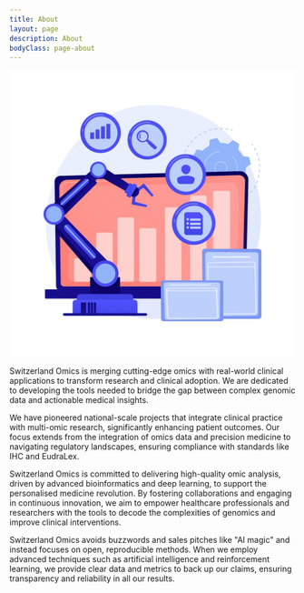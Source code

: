 ```yaml
---
title: About
layout: page
description: About
bodyClass: page-about
---
```


![Accounting Services](/images/freepik_vectorjuice/online-business-development-gradual-growth-positive-tendency-gain-indicator-statistics-chart-diagram-female-analyst-cartoon-character_335657-2548.jpg)


Switzerland Omics is merging cutting-edge omics with real-world clinical applications to transform research and clinical adoption.
We are dedicated to developing the tools needed to bridge the gap between complex genomic data and actionable medical insights.

We have pioneered national-scale projects that integrate clinical practice with multi-omic research, significantly enhancing patient outcomes. 
Our focus extends from the integration of omics data and precision medicine to navigating regulatory landscapes, ensuring compliance with standards like IHC and EudraLex.

Switzerland Omics is committed to delivering high-quality omic analysis, driven by advanced bioinformatics and deep learning, to support the personalised medicine revolution. 
By fostering collaborations and engaging in continuous innovation, we aim to empower healthcare professionals and researchers with the tools to decode the complexities of genomics and improve clinical interventions.

Switzerland Omics avoids buzzwords and sales pitches like "AI magic" and instead focuses on open, reproducible methods. When we employ advanced techniques such as artificial intelligence and reinforcement learning, we provide clear data and metrics to back up our claims, ensuring transparency and reliability in all our results.
